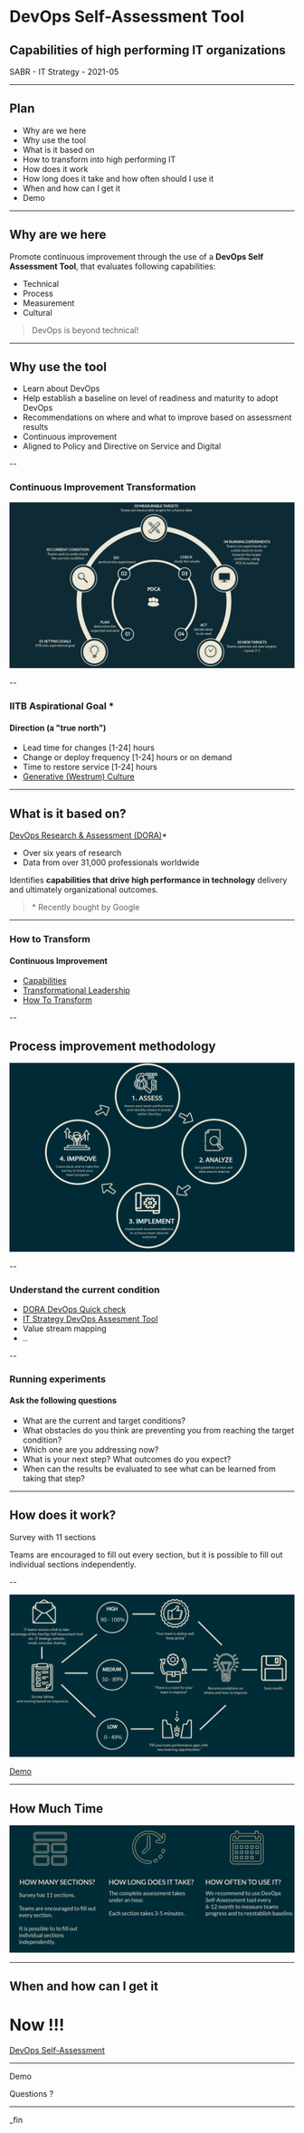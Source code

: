 # DevOps Self-Assessment Tool

## Capabilities of high performing IT organizations

SABR - IT Strategy - 2021-05

---

## Plan

- Why are we here
- Why use the tool
- What is it based on
- How to transform into high performing IT
- How does it work
- How long does it take and how often should I use it
- When and how can I get it
- Demo

---

## Why are we here

Promote continuous improvement through the use of a **DevOps Self Assessment Tool**, that evaluates following capabilities: 

- Technical
- Process
- Measurement
- Cultural

> DevOps is beyond technical!

---

## Why use the tool

- Learn about DevOps
- Help establish a baseline on level of readiness and maturity to adopt DevOps
- Recommendations on where and what to improve based on assessment results 
- Continuous improvement 
- Aligned to Policy and Directive on Service and Digital

--

### Continuous Improvement Transformation

<img src="assets/images/AssessmentTool1.png" alt="This image shows how to improve team transformation. There are five stages of improvement: 1. Setting goals - where IITB sets aspirational goal. 2. Current condition - where teams seek to understand the current condition. 3. Measurable targets - where teams set measurable targets for a future date. 4. Running experiments -where teams run experiments on a daily basis to move towards the target conditions, using PDCA (Plan, Do, Check, Act) method. 5. New targets - where teams capture, set new targets and going to repat the process 2-3 times. The image also demonstrates PDCA method. Plan - determine the expected outcome. Do - perform the experiment. Check- study the results. Act - decide what to do next.">

--

### IITB Aspirational Goal *

#### Direction (a "true north")

- Lead time for changes [1-24] hours
- Change or deploy frequency [1-24] hours or on demand
- Time to restore service [1-24] hours
- [Generative (Westrum) Culture](https://cloud.google.com/solutions/devops/devops-culture-westrum-organizational-culture)

---

## What is it based on?

[DevOps Research & Assessment (DORA)](https://www.devops-research.com/research.html)*

- Over six years of research
- Data from over 31,000 professionals worldwide

Identifies **capabilities that drive high performance in technology** delivery and ultimately organizational outcomes.

> \* Recently bought by Google

---

### How to Transform

#### Continuous Improvement

- [Capabilities](https://cloud.google.com/solutions/devops/capabilities)
- [Transformational Leadership](https://cloud.google.com/solutions/devops/devops-culture-transformational-leadership)
- [How To Transform](https://cloud.google.com/solutions/devops/devops-culture-transform)

--

## Process improvement methodology

<img src="assets/images/improvement_method.png" alt="The image demonstrates assessment process methodology flow. It has five steps. Step 1. Assess your team performance and identify where it stands within DevOps. Step 2. Analyze and get your guidelines on how and what areas to improve. Step 3. Implement recommendations to achieve team desired outcomes. Step 4. Improve which means come back and re-take the survey to track your team progress.">

--

### Understand the current condition

- [DORA DevOps Quick check](https://www.devops-research.com/quickcheck.html)
- [IT Strategy DevOps Assesment Tool](https://sara-sabr.github.io/dora-js/)
- Value stream mapping
- ..

--

### Running experiments

#### Ask the following questions

- What are the current and target conditions?
- What obstacles do you think are preventing you from reaching the target condition?
- Which one are you addressing now?
- What is your next step? What outcomes do you expect?
- When can the results be evaluated to see what can be learned from taking that step?

---

## How does it work?

Survey with 11 sections

Teams are encouraged to fill out every section, but it is possible to fill out individual sections independently.

--

<img src="assets/images/Process.png" alt= "First, IT teams receive a link to take advantage of the DevOps Self-Assessment tool (example: IT Strategy website, email, coworker sharing. Then, the user is taking a survey after what it is scored based on responces. If the user scores high, which is 90-100%, the team is doing well. If the user scores medium, which is 50-89%, there is a room for the team to improve. If the user score low, which is 0-49%, the team needs to fill gaps with new learning opportunities. In all cases recommendations on where and how to improve will be provided. Finally, the user can save results.">

[Demo](https://sara-sabr.github.io/auto-evaluation-devops-self-assessment/)

---

## How Much Time

<img src="assets/images/sections.png" alt="The image shows how many sections has a survey. The survey has eveven sections. Teams are encouraged to fill out every section. It is possible to to fill out individual sections independently. How long does it take? The complete assessment takes under an hour. Each section takes 3-5 minutes. How often to use it? We recommend to use DevOps Self-Assessment tool every 6-12 month to measure teams progress and to reestablish baseline.">

---

## When and how can I get it

# Now !!!

[DevOps Self-Assessment](https://sara-sabr.github.io/auto-evaluation-devops-self-assessment/)

---

Demo

Questions ?

---

_fin
